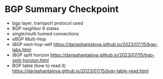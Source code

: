 # BGP Summary Checkpoint
* bgp layer, transport protocol used
* BGP neighbor 6 states
* single/multi homed connections
* eBGP Multi-Hop
* iBGP next-hop-self <https://dariashantalova.github.io/2023/07/15/bgp-labs.html>
* iBGP split horizon <https://dariashantalova.github.io/2023/07/15/bgp-split-horizon.html>
* BGP table (how to read it) <https://dariashantalova.github.io/2023/07/15/bgp-table-read.html>
  
